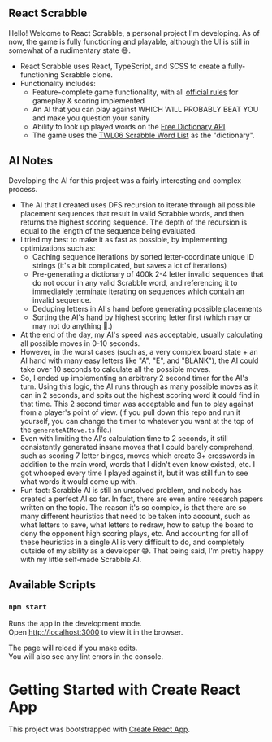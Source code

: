 ## React Scrabble
Hello! Welcome to React Scrabble, a personal project I'm developing. As of now, the game is fully functioning and playable, although the UI is still in somewhat of a rudimentary state 😅.
- React Scrabble uses React, TypeScript, and SCSS to create a fully-functioning Scrabble clone.
- Functionality includes:
  - Feature-complete game functionality, with all [official rules](https://www.hasbro.com/common/instruct/Scrabble_(2003).pdf) for gameplay & scoring implemented
  - An AI that you can play against WHICH WILL PROBABLY BEAT YOU and make you question your sanity
  - Ability to look up played words on the [Free Dictionary API](https://dictionaryapi.dev/)
  - The game uses the [TWL06 Scrabble Word List](https://www.wordgamedictionary.com/twl06/) as the "dictionary".

## AI Notes
Developing the AI for this project was a fairly interesting and complex process.
- The AI that I created uses DFS recursion to iterate through all possible placement sequences that result in valid Scrabble words, and then returns the highest scoring sequence. The depth of the recursion is equal to the length of the sequence being evaluated.
- I tried my best to make it as fast as possible, by implementing optimizations such as:
  - Caching sequence iterations by sorted letter-coordinate unique ID strings (it's a bit complicated, but saves a lot of iterations)
  - Pre-generating a dictionary of 400k 2-4 letter invalid sequences that do not occur in any valid Scrabble word, and referencing it to immediately terminate iterating on sequences which contain an invalid sequence. 
  - Deduping letters in AI's hand before generating possible placements
  - Sorting the AI's hand by highest scoring letter first (which may or may not do anything 🤔.)
- At the end of the day, my AI's speed was acceptable, usually calculating all possible moves in 0-10 seconds.
- However, in the worst cases (such as, a very complex board state + an AI hand with many easy letters like "A", "E", and "BLANK"), the AI could take over 10 seconds to calculate all the possible moves.
- So, I ended up implementing an arbitrary 2 second timer for the AI's turn. Using this logic, the AI runs through as many possible moves as it can in 2 seconds, and spits out the highest scoring word it could find in that time. This 2 second timer was acceptable and fun to play against from a player's point of view. (if you pull down this repo and run it yourself, you can change the timer to whatever you want at the top of the `generateAIMove.ts` file.)
- Even with limiting the AI's calculation time to 2 seconds, it still consistently generated insane moves that I could barely comprehend, such as scoring 7 letter bingos, moves which create 3+ crosswords in addition to the main word, words that I didn't even know existed, etc. I got whooped every time I played against it, but it was still fun to see what words it would come up with.
- Fun fact: Scrabble AI is still an unsolved problem, and nobody has created a perfect AI so far. In fact, there are even entire research papers written on the topic. The reason it's so complex, is that there are so many different heuristics that need to be taken into account, such as what letters to save, what letters to redraw, how to setup the board to deny the opponent high scoring plays, etc. And accounting for all of these heuristics in a single AI is very difficult to do, and completely outside of my ability as a developer 😅. That being said, I'm pretty happy with my little self-made Scrabble AI.

## Available Scripts

### `npm start`

Runs the app in the development mode.\
Open [http://localhost:3000](http://localhost:3000) to view it in the browser.

The page will reload if you make edits.\
You will also see any lint errors in the console.

# Getting Started with Create React App

This project was bootstrapped with [Create React App](https://github.com/facebook/create-react-app).
